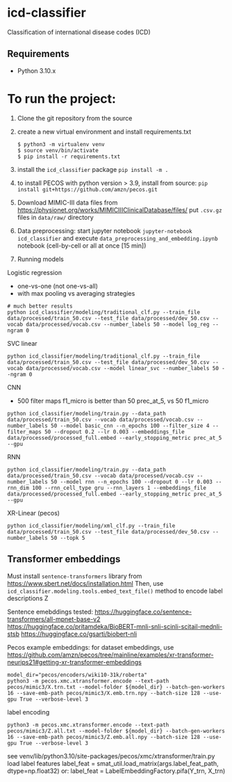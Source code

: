 # icd-classifier
Classification of international disease codes (ICD)

## Requirements
* Python 3.10.x

# To run the project:

1. Clone the git repository from the source

1. create a new virtual environment and install
requirements.txt

    ```console
    $ python3 -m virtualenv venv
    $ source venv/bin/activate
    $ pip install -r requirements.txt
    ```

1. install the `icd_classifier` package
```pip install -m .```

1. to install PECOS with python version > 3.9, install from source: `pip install git+https://github.com/amzn/pecos.git`

1. Download MIMIC-III data files from https://physionet.org/works/MIMICIIIClinicalDatabase/files/
put `.csv.gz` files in `data/raw/` directory


1. Data preprocessing:
start jupyter notebook
```jupyter-notebook icd_classifier```
and execute `data_preprocessing_and_embedding.ipynb` notebook (cell-by-cell or all at once [15 min])


1. Running models

Logistic regression
- one-vs-one (not one-vs-all)
- with max pooling vs averaging strategies

```
# much better results
python icd_classifier/modeling/traditional_clf.py --train_file data/processed/train_50.csv --test_file data/processed/dev_50.csv --vocab data/processed/vocab.csv --number_labels 50 --model log_reg --ngram 0
```

SVC linear
```
python icd_classifier/modeling/traditional_clf.py --train_file data/processed/train_50.csv --test_file data/processed/dev_50.csv --vocab data/processed/vocab.csv --model linear_svc --number_labels 50 --ngram 0
```

CNN
- 500 filter maps f1_micro is better than 50 prec_at_5, vs 50 f1_micro

```
python icd_classifier/modeling/train.py --data_path data/processed/train_50.csv --vocab data/processed/vocab.csv --number_labels 50 --model basic_cnn --n_epochs 100 --filter_size 4 --filter_maps 50 --dropout 0.2 --lr 0.003 --embeddings_file data/processed/processed_full.embed --early_stopping_metric prec_at_5 --gpu
```


RNN
```
python icd_classifier/modeling/train.py --data_path data/processed/train_50.csv --vocab data/processed/vocab.csv --number_labels 50 --model rnn --n_epochs 100 --dropout 0 --lr 0.003 --rnn_dim 100 --rnn_cell_type gru --rnn_layers 1 --embeddings_file data/processed/processed_full.embed --early_stopping_metric prec_at_5 --gpu
```

XR-Linear (pecos)
```
python icd_classifier/modeling/xml_clf.py --train_file data/processed/train_50.csv --test_file data/processed/dev_50.csv --number_labels 50 --topk 5
```


## Transformer embeddings
Must install `sentence-transformers` library from https://www.sbert.net/docs/installation.html
Then, use `icd_classifier.modeling.tools.embed_text_file()` method to encode label descriptions Z


Sentence emebddings tested:
https://huggingface.co/sentence-transformers/all-mpnet-base-v2
https://huggingface.co/pritamdeka/BioBERT-mnli-snli-scinli-scitail-mednli-stsb
https://huggingface.co/gsarti/biobert-nli


Pecos example embeddings:
for dataset embeddings, use https://github.com/amzn/pecos/tree/mainline/examples/xr-transformer-neurips21#getting-xr-transformer-embeddings

```
model_dir="pecos/encoders/wiki10-31k/roberta"
python3 -m pecos.xmc.xtransformer.encode --text-path pecos/mimic3/X.trn.txt --model-folder ${model_dir} --batch-gen-workers 16 --save-emb-path pecos/mimic3/X.emb.trn.npy --batch-size 128 --use-gpu True --verbose-level 3
```

label encoding
```
python3 -m pecos.xmc.xtransformer.encode --text-path pecos/mimic3/Z.all.txt --model-folder ${model_dir} --batch-gen-workers 16 --save-emb-path pecos/mimic3/Z.emb.all.npy --batch-size 128 --use-gpu True --verbose-level 3
```

see venv/lib/python3.10/site-packages/pecos/xmc/xtransformer/train.py
load label features
    label_feat = smat_util.load_matrix(args.label_feat_path, dtype=np.float32)
or:
    label_feat = LabelEmbeddingFactory.pifa(Y_trn, X_trn)
